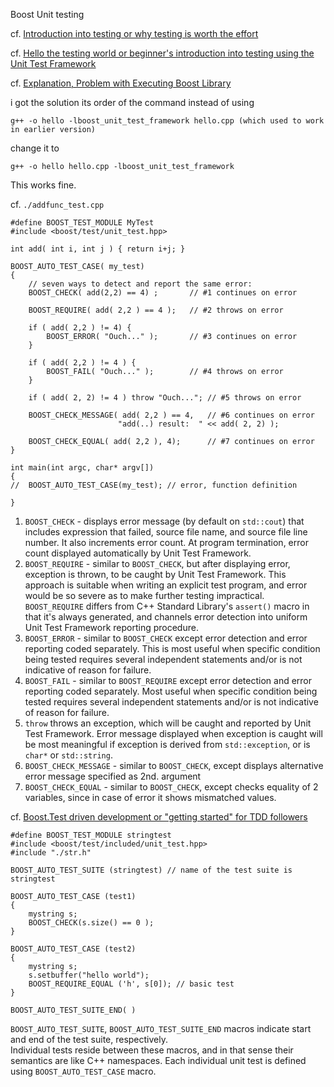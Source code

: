 Boost Unit testing  

cf. [Introduction into testing or why testing is worth the effort](http://www.boost.org/doc/libs/1_45_0/libs/test/doc/html/tutorials/intro-in-testing.html)  

cf. [Hello the testing world or beginner's introduction into testing using the Unit Test Framework](http://www.boost.org/doc/libs/1_45_0/libs/test/doc/html/tutorials/hello-the-testing-world.html)

cf. [Explanation, Problem with Executing Boost Library](https://askubuntu.com/questions/104316/problem-with-executing-boost-library)  


i got the solution its order of the command instead of using
```  
g++ -o hello -lboost_unit_test_framework hello.cpp (which used to work in earlier version)
```  
change it to
```  
g++ -o hello hello.cpp -lboost_unit_test_framework
```  
This works fine. 

cf. `./addfunc_test.cpp`  
```  
#define BOOST_TEST_MODULE MyTest
#include <boost/test/unit_test.hpp>  

int add( int i, int j ) { return i+j; }  

BOOST_AUTO_TEST_CASE( my_test) 
{
	// seven ways to detect and report the same error: 
	BOOST_CHECK( add(2,2) == 4) ;		// #1 continues on error

	BOOST_REQUIRE( add( 2,2 ) == 4 ); 	// #2 throws on error 
	
	if ( add( 2,2 ) != 4) { 
		BOOST_ERROR( "Ouch..." ); 		// #3 continues on error 
	}
	
	if ( add( 2,2 ) != 4 ) {
		BOOST_FAIL( "Ouch..." ); 		// #4 throws on error
	} 
	
	if ( add( 2, 2) != 4 ) throw "Ouch..."; // #5 throws on error
	
	BOOST_CHECK_MESSAGE( add( 2,2 ) == 4, 	// #6 continues on error 
						"add(..) result:  " << add( 2, 2) ); 
			
	BOOST_CHECK_EQUAL( add( 2,2 ), 4); 		// #7 continues on error
}

int main(int argc, char* argv[]) 
{
//	BOOST_AUTO_TEST_CASE(my_test); // error, function definition
	
}
```  
1. `BOOST_CHECK` - displays error message (by default on `std::cout`) that includes expression that failed, source file name, and source file line number.  It also increments error count.  At program termination, error count displayed automatically by Unit Test Framework.  
2. `BOOST_REQUIRE` - similar to `BOOST_CHECK`, but after displaying error, exception is thrown, to be caught by Unit Test Framework.  This approach is suitable when writing an explicit test program, and error would be so severe as to make further testing impractical.  
`BOOST_REQUIRE` differs from C++ Standard Library's `assert()` macro in that it's always generated, and channels error detection into uniform Unit Test Framework reporting procedure.  
3. `BOOST_ERROR` - similar to `BOOST_CHECK` except error detection and error reporting coded separately.  This is most useful when specific condition being tested requires several independent statements and/or is not indicative of reason for failure.  
4. `BOOST_FAIL` - similar to `BOOST_REQUIRE` except error detection and error reporting coded separately.  Most useful when specific condition being tested requires several independent statements and/or is not indicative of reason for failure.  
5. `throw` throws an exception, which will be caught and reported by Unit Test Framework.  Error message displayed when exception is caught will be most meaningful if exception is derived from `std::exception`, or is `char*` or `std::string`.  
6. `BOOST_CHECK_MESSAGE` - similar to `BOOST_CHECK`, except displays alternative error message specified as 2nd. argument  
7. `BOOST_CHECK_EQUAL` - similar to `BOOST_CHECK`, except checks equality of 2 variables, since in case of error it shows mismatched values.  

cf. [Boost.Test driven development or "getting started" for TDD followers](http://www.boost.org/doc/libs/1_45_0/libs/test/doc/html/tutorials/new-year-resolution.html)   

```  
#define BOOST_TEST_MODULE stringtest
#include <boost/test/included/unit_test.hpp>
#include "./str.h" 

BOOST_AUTO_TEST_SUITE (stringtest) // name of the test suite is stringtest 

BOOST_AUTO_TEST_CASE (test1) 
{
	mystring s;
	BOOST_CHECK(s.size() == 0 ); 
}

BOOST_AUTO_TEST_CASE (test2) 
{
	mystring s;
	s.setbuffer("hello world"); 
	BOOST_REQUIRE_EQUAL ('h', s[0]); // basic test 
} 

BOOST_AUTO_TEST_SUITE_END( ) 
```  

`BOOST_AUTO_TEST_SUITE`, `BOOST_AUTO_TEST_SUITE_END` macros indicate start and end of the test suite, respectively.   
Individual tests reside between these macros, and in that sense their semantics are like C++ namespaces.  Each individual unit test is defined using `BOOST_AUTO_TEST_CASE` macro.  





